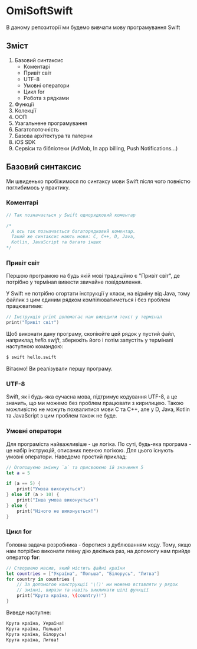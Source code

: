 # OmiSoftSwift
В даному репозиторії ми будемо вивчати мову програмування Swift

## Зміст

1) Базовий синтаксис
   - Коментарі
   - Привіт світ
   - UTF-8
   - Умовні оператори
   - Цикл for
   - Робота з рядками
2) Функції
3) Колекції
4) ООП
5) Узагальнене програмування
6) Багатопоточність
7) Базова архітектура та патерни
8) iOS SDK
9) Сервіси та бібліотеки (AdMob, In app billing, Push Notifications...)

## Базовий синтаксис

Ми швиденько пробіжимося по синтаксу мови Swift після чого повністю
поглибимось у практику.

### Коментарі
 
```swift
// Так позначається у Swift однорядковий коментар

/*
  А ось так позначається багаторядковий коментар.
  Такий же синтаксис мають мови: C, C++, D, Java,
  Kotlin, JavaScript та багато інших
*/
```

### Привіт світ

Першою програмою на будь якій мові традиційно є "Привіт світ", де
потрібно у термінал вивести звичайне повідомлення.

У Swift не потрібно огортати інструкції у класи, на відміну від Java,
тому файлик з цим єдиним рядком компілюватиметься і без проблем працюватиме:

```swift
// Інструкція print допомагає нам виводити текст у термінал
print("Привіт світ")
```

Щоб виконати дану програму, скопіюйте цей рядок у пустий файл, наприклад
*hello.swift*, збережіть його і потім запустіть у терміналі наступною
командою:

```bash
$ swift hello.swift
```

Вітаємо! Ви реалізували першу програму.

### UTF-8

Swift, як і будь-яка сучасна мова, підтримує кодування UTF-8, а це
значить, що ми можемо без проблем працювати з кирилицею. Такою
можливістю не можуть похвалитися мови C та C++, але у D, Java, Kotlin
та JavaScript з цим проблем також не буде.

### Умовні оператори

Для програміста найважливіше - це логіка. По суті, будь-яка програма -
це набір інструкцій, описаних певною логікою. Для цього існують умовні
оператори. Наведемо простий приклад:

```swift
// Оголошуємо змінну `a` та присвоюємо їй значення 5
let a = 5

if (a == 5) {
    print("Умова виконується")
} else if (a > 10) {
    print("Інша умова виконується")
} else {
    print("Нічого не виконується!")
}
```

### Цикл for

Головна задача розробника - боротися з дублюванням коду. Тому, якщо нам
потрібно виконати певну дію декілька раз, на допомогу нам прийде
оператор **for**:

```swift
// Створюємо масив, який містить файні країни
let countries = ["Україна", "Польша", "Білорусь", "Литва"]
for country in countries {
    // За допомогою конструкції '\()' ми можемо вставляти у рядок
    // змінні, вирази та навіть викликати цілі функції
    print("Крута країна, \(country)!")
}
```

Виведе наступне:
```bash
Крута країна, Україна!
Крута країна, Польша!
Крута країна, Білорусь!
Крута країна, Литва!
```
